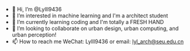 - 👋 Hi, I’m @Lylll9436
- 👀 I’m interested in machine learning and I'm a architect student
- 🌱 I’m currently learning coding and I'm totally a FRESH HAND
- 💞️ I’m looking to collaborate on urban design, urban computing, and urban perception!
- 📫 How to reach me WeChat: Lylll9436 or email: lyl_arch@seu.edu.cn

<!---
Lylll9436/Lylll9436 is a ✨ special ✨ repository because its `README.md` (this file) appears on your GitHub profile.
You can click the Preview link to take a look at your changes.
--->

